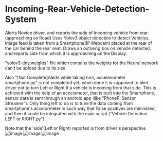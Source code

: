 # Incoming-Rear-Vehicle-Detection-System
Alerts Novice driver, and reports the side of Incoming vehicle from rear. (approaching on Road)
Uses Yolov3 object detection to detect Vehicles.
Image feed is taken from a Smartphone(IP Webcam) placed at the rear of the car behind the rear seat.
Draws an outlining box on vehicle detected, and reports side from which it is approaching on the Display.

"yolov3-tiny.weights" file which contains the weights for the Neural network can't be upload due to its size.

Also "[Not Complete]Alerts while taking turn, accelerometer smartphone.py" is not completed yet,
when done it is supposed to alert driver not to turn Left or Right if a vehicle is incoming from that side.
This is achieved with the help of an accelometer, that is built into the Smartphone,
sensor data is sent through an android app (like "PhonePi Sensor Streamer").
Only thing left to do is to tune the data coming from smartphone's accelormeter in such way that False positives are minimized,
and then it could be integrated with the main script ("Vehicle Detection LEFT or RIGHT.py")

Note that the 'side'(Left or Right) reported is from driver's perspective
![image](https://user-images.githubusercontent.com/53565432/187083903-a73c8efe-ff4b-4500-ba28-483e8cb3f7e0.png)
![image](https://user-images.githubusercontent.com/53565432/187083926-99404679-7580-4399-8c88-62a82888359b.png)
![image](https://user-images.githubusercontent.com/53565432/187083945-d1f2a594-4794-4728-9618-48413e66b254.png)
